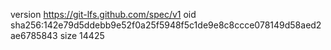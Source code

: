 version https://git-lfs.github.com/spec/v1
oid sha256:142e79d5ddebb9e52f0a25f5948f5c1de9e8c8ccce078149d58aed2ae6785843
size 14425
